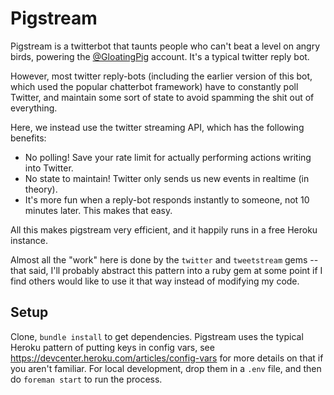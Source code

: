 # Pigstream

Pigstream is a twitterbot that taunts people who can't beat a level on angry birds, powering the [@GloatingPig](http://twitter.com/GloatingPig) account.  It's a typical twitter reply bot.

However, most twitter reply-bots (including the earlier version of this bot, which used the popular chatterbot framework) have to constantly poll Twitter, and maintain some sort of state to avoid spamming the shit out of everything.

Here, we instead use the twitter streaming API, which has the following benefits:

 - No polling!  Save your rate limit for actually performing actions writing into Twitter.
 - No state to maintain! Twitter only sends us new events in realtime (in theory).
 - It's more fun when a reply-bot responds instantly to someone, not 10 minutes later.  This makes that easy.

All this makes pigstream very efficient, and it happily runs in a free Heroku instance.

Almost all the "work" here is done by the `twitter` and `tweetstream` gems -- that said, I'll probably abstract this pattern into a ruby gem at some point if I find others would like to use it that way instead of modifying my code.

## Setup

Clone, `bundle install` to get dependencies.  Pigstream uses the typical Heroku pattern of putting keys in config vars, see https://devcenter.heroku.com/articles/config-vars for more details on that if you aren't familiar.  For local development, drop them in a `.env` file, and then do `foreman start` to run the process.

